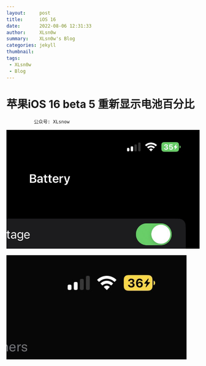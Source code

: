 ```yaml
---
layout:     post
title:      iOS 16 
date:       2022-08-06 12:31:33
author:     XLsn0w
summary:    XLsn0w's Blog
categories: jekyll
thumbnail:  
tags:
 - XLsn0w
 - Blog
---
```


# 苹果iOS 16 beta 5 重新显示电池百分比
              公众号: XLsnow

![A](https://github.com/XLsn0w/XLsn0w.github.io/blob/master/Assets/iOS%2016%20beta%205%20A.jpg?raw=true)

![](https://github.com/XLsn0w/XLsn0w.github.io/blob/master/Assets/iOS%2016%20beta%205%20B.jpg?raw=true)


[1]: https://xlsn0w.github.io
